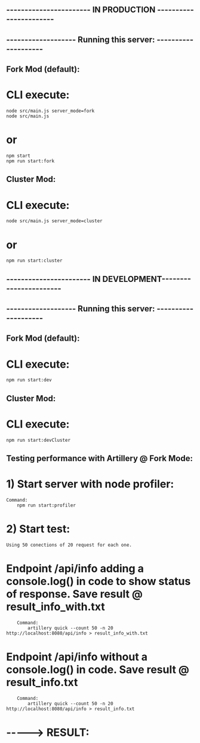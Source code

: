 ## ----------------------- IN PRODUCTION ----------------------- ##
## ------------------- Running this server: -------------------- ##


## Fork Mod (default):
#   CLI execute:
    node src/main.js server_mode=fork 
    node src/main.js
#   or
    npm start
    npm run start:fork

## Cluster Mod:
#   CLI execute:
    node src/main.js server_mode=cluster 
#   or
    npm run start:cluster

## ----------------------- IN DEVELOPMENT----------------------- ##
## ------------------- Running this server: -------------------- ##

## Fork Mod (default):
#   CLI execute:
    npm run start:dev

## Cluster Mod:
#   CLI execute:
    npm run start:devCluster

## Testing performance with Artillery @ Fork Mode:
#   1) Start server with node profiler:
    Command:
        npm run start:profiler 
#   2) Start test:
    Using 50 conections of 20 request for each one.
#   Endpoint /api/info adding a console.log() in code to show status of response. Save result @ result_info_with.txt
        Command:
            artillery quick --count 50 -n 20 http://localhost:8080/api/info > result_info_with.txt
#   Endpoint /api/info without a console.log() in code. Save result @ result_info.txt
        Command:
            artillery quick --count 50 -n 20 http://localhost:8080/api/info > result_info.txt

# -----> RESULT:
